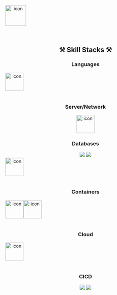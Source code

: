 <div align="center">

<div style="display: flex; align-items: flex-start;">
<img src="https://techstack-generator.vercel.app/github-icon.svg" alt="icon" width="65" height="65" />
</div style="text-align: center;">
<br><br>

## ⚒ Skill Stacks ⚒


### Languages

<!-- <div>
<img src="https://img.shields.io/badge/Python-3776AB ?style=flat-square&logo=Python&logoColor=white"/> 
</div> -->

<div style="display: flex; align-items: flex-start;">
<img src="https://techstack-generator.vercel.app/python-icon.svg" alt="icon" width="57" height="57" />
<!-- <img src="https://techstack-generator.vercel.app/java-icon.svg" alt="icon" width="57" height="57" />
<img src="https://techstack-generator.vercel.app/js-icon.svg" alt="icon" width="57" height="57" />
<img src="https://techstack-generator.vercel.app/ts-icon.svg" alt="icon" width="57" height="57" /> -->
</div>

<br>

### Server/Network

<dev>
<img src="https://techstack-generator.vercel.app/nginx-icon.svg" alt="icon" width="57" height="57" />
</dev>

<br>


### Databases

<div>
<img src="https://img.shields.io/badge/MySQL-4479A1?style=flat-square&logo=MySQL&logoColor=white"/>
<img src="https://img.shields.io/badge/Redis-DC382D?style=flat-square&logo=Redis&logoColor=white"/> 
</div>

<div style="display: flex; align-items: flex-start;">
<img src="https://techstack-generator.vercel.app/mysql-icon.svg" alt="icon" width="57" height="57" />
</div>

<br>


### Containers
<!-- 
<div>
<img src="https://img.shields.io/badge/Docker-2496ED?style=flat-square&logo=Docker&logoColor=white"/> 
<img src="https://img.shields.io/badge/Kubernetes-326CE5?style=flat-square&logo=Kubernetes&logoColor=white"/>
</div> -->

<div style="display: flex; align-items: flex-start;">
<img src="https://techstack-generator.vercel.app/docker-icon.svg" alt="icon" width="57" height="57" />
<img src="https://techstack-generator.vercel.app/kubernetes-icon.svg" alt="icon" width="57" height="57" />
</div>

<br>


### Cloud

<div style="display: flex; align-items: flex-start;">
<img src="https://techstack-generator.vercel.app/aws-icon.svg" alt="icon" width="57" height="57" />
</div>

<br>


### CICD

<dev>
<img src="https://img.shields.io/badge/GitHub Actions-2088FF?style=flat-square&logo=GitHub Actions&logoColor=white"/> 
<img src="https://img.shields.io/badge/Jenkins-D24939?style=flat-square&logo=Jenkins&logoColor=white"/>
</dev>

<br>